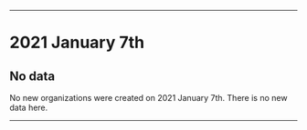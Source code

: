 
***

# 2021 January 7th

## No data

No new organizations were created on 2021 January 7th. There is no new data here.

***
